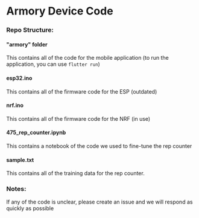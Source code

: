 # Armory Device Code

### Repo Structure:

#### "armory" folder
This contains all of the code for the mobile application
(to run the application, you can use `flutter run`)

#### esp32.ino
This contains all of the firmware code for the ESP (outdated)

#### nrf.ino
This contains all of the firmware code for the NRF (in use)

#### 475_rep_counter.ipynb
This contains a notebook of the code we used to fine-tune the rep counter

#### sample.txt
This contains all of the training data for the rep counter.

### Notes:
If any of the code is unclear, please create an issue and we will respond as quickly as possible
